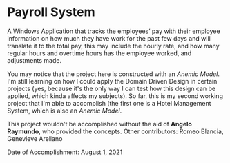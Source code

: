 # Payroll System

A Windows Application that tracks the employees’ pay with their employee information on how much they have work for the past few days and will translate it to the total pay, this may include the hourly rate, and how many regular hours and overtime hours has the employee worked, and adjustments made.

You may notice that the project here is constructed with an *Anemic Model*. I'm still learning on how I could apply the Domain Driven Design in certain projects (yes, because it's the only way I can test how this design can be applied, which kinda affects my subjects). So far, this is my second working project that I'm able to accomplish (the first one is a Hotel Management System, which is also an *Anemic Model*.

This project wouldn't be accomplished without the aid of **Angelo Raymundo**, who provided the concepts.
Other contributors: Romeo Blancia, Genevieve Arellano

Date of Accomplishment: August 1, 2021
